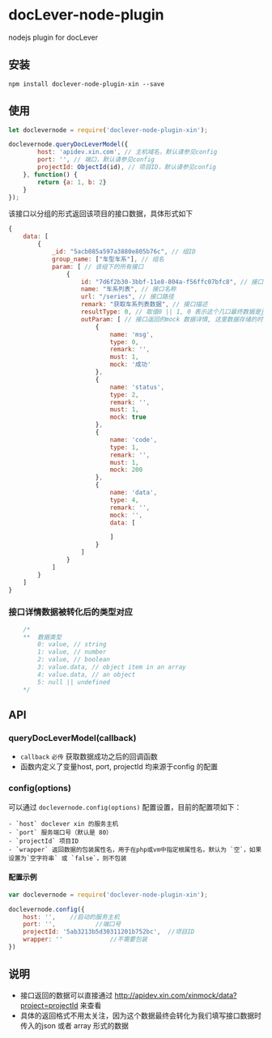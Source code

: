 docLever-node-plugin
===============

nodejs plugin for docLever

## 安装

`npm install doclever-node-plugin-xin --save`

## 使用

```js
let doclevernode = require('doclever-node-plugin-xin');

doclevernode.queryDocLeverModel({
        host: 'apidev.xin.com', // 主机域名，默认请参见config
        port: '', // 端口，默认请参见config
        projectId: ObjectId(id), // 项目ID，默认请参见config
    }, function() {
        return {a: 1, b: 2}
    }
});
```

该接口以分组的形式返回该项目的接口数据，具体形式如下

```js
{ 
    data: [
        {
            _id: "5acb085a597a3880e805b76c", // 组ID
            group_name: ["车型车系"], // 组名
            param: [ // 该组下的所有接口
                {
                    id: "7d6f2b30-3bbf-11e8-804a-f56ffc07bfc8", // 接口id
                    name: "车系列表", // 接口名称
                    url: "/series", // 接口路径
                    remark: "获取车系列表数据", // 接口描述
                    resultType: 0, // 取值0 || 1, 0 表示这个几口最终数据是json，1表示该接口返回array数据
                    outParam: [ // 接口返回的mock 数据详情, 这里数据存储的时候被转化为mongo数据的形式了
                        {
                            name: 'msg',
                            type: 0,
                            remark: '',
                            must: 1,
                            mock: '成功'
                        },
                        {
                            name: 'status', 
                            type: 2,
                            remark: '',
                            must: 1,
                            mock: true
                        },
                        {
                            name: 'code',
                            type: 1,
                            remark: '',
                            must: 1,
                            mock: 200
                        },
                        {
                            name: 'data',
                            type: 4,
                            remark: '',
                            mock: '',
                            data: [

                            ]
                        }
                    ]
                }
            ]
        }
    ]
}
```

### 接口详情数据被转化后的类型对应

```js
    /*
    **  数据类型
        0: value, // string
        1: value, // number
        2: value, // boolean
        3: value.data, // object item in an array
        4: value.data, // an object
        5: null || undefined
    */
```

## API

### queryDocLeverModel(callback)

- `callback` `必传` 获取数据成功之后的回调函数
- 函数内定义了变量host, port, projectId 均来源于config 的配置



### config(options)

可以通过 `doclevernode.config(options)` 配置设置，目前的配置项如下：

    - `host` doclever xin 的服务主机
    - `port` 服务端口号（默认是 80）
    - `projectId` 项目ID
    - `wrapper` 返回数据的包装属性名，用于在php或vm中指定根属性名，默认为 `空`，如果设置为`空字符串` 或 `false`，则不包装

#### 配置示例

```js
var doclevernode = require('doclever-node-plugin-xin');

doclevernode.config({
    host: '',    //启动的服务主机
    port: '',           //端口号
    projectId: '5ab3213b5d30311201b752bc',  //项目ID
    wrapper: ''             //不需要包装
})
```

## 说明

- 接口返回的数据可以直接通过 http://apidev.xin.com/xinmock/data?project=projectId 来查看
- 具体的返回格式不用太关注，因为这个数据最终会转化为我们填写接口数据时传入的json 或者 array 形式的数据